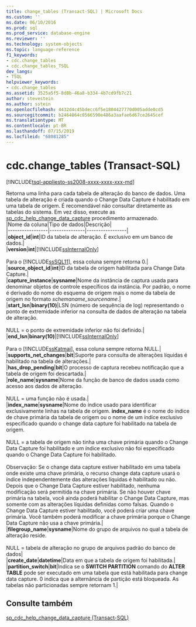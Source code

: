 ```yaml
---
title: change_tables (Transact-SQL) | Microsoft Docs
ms.custom: ''
ms.date: 06/10/2016
ms.prod: sql
ms.prod_service: database-engine
ms.reviewer: ''
ms.technology: system-objects
ms.topic: language-reference
f1_keywords:
- cdc.change_tables
- cdc.change_tables_TSQL
dev_langs:
- TSQL
helpviewer_keywords:
- cdc.change_tables
ms.assetid: 3525a5f5-8d8b-46a8-b334-4b7cd9fb7c21
author: stevestein
ms.author: sstein
ms.openlocfilehash: 4432d4c45bdecc6f5e1804427770d005adde0cd5
ms.sourcegitcommit: b2464064c0566590e486a3aafae6d67ce2645cef
ms.translationtype: MT
ms.contentlocale: pt-BR
ms.lasthandoff: 07/15/2019
ms.locfileid: "68081285"
---
```

# <a name="cdcchangetables-transact-sql"></a>cdc.change_tables (Transact-SQL)
[!INCLUDE[tsql-appliesto-ss2008-xxxx-xxxx-xxx-md](../../includes/tsql-appliesto-ss2008-xxxx-xxxx-xxx-md.md)]

  Retorna uma linha para cada tabela de alteração do banco de dados. Uma tabela de alteração é criada quando o Change Data Capture é habilitado em uma tabela de origem. É recomendável não consultar diretamente as tabelas do sistema. Em vez disso, execute as [sp_cdc_help_change_data_capture](../../relational-databases/system-stored-procedures/sys-sp-cdc-help-change-data-capture-transact-sql.md) procedimento armazenado.  
  |Nome da coluna|Tipo de dados|Descrição|  
|-----------------|---------------|-----------------|  
|**object_id**|**int**|ID da tabela de alteração. É exclusivo em um banco de dados.|  
|**version**|**int**|[!INCLUDE[ssInternalOnly](../../includes/ssinternalonly-md.md)]<br /><br /> Para o [!INCLUDE[ssSQL11](../../includes/sssql11-md.md)], essa coluna sempre retorna 0.|  
|**source_object_id**|**int**|ID da tabela de origem habilitada para Change Data Capture.|  
|**capture_instance**|**sysname**|Nome da instância de captura usada para denominar objetos de controle específicos da instância. Por padrão, o nome é derivado do nome do esquema de origem mais o nome da tabela de origem no formato *schemaname_sourcename*.|  
|**start_lsn**|**binary(10)**|LSN (número de sequência de log) representando o ponto de extremidade inferior na consulta de dados de alteração na tabela de alteração.<br /><br /> NULL = o ponto de extremidade inferior não foi definido.|  
|**end_lsn**|**binary(10)**|[!INCLUDE[ssInternalOnly](../../includes/ssinternalonly-md.md)]<br /><br /> Para o [!INCLUDE[ssKatmai](../../includes/sskatmai-md.md)], essa coluna sempre retorna NULL.|  
|**supports_net_changes**|**bit**|Suporte para consulta de alterações líquidas é habilitado na tabela de alterações.|  
|**has_drop_pending**|**bit**|O processo de captura recebeu notificação que a tabela de origem foi descartada.|  
|**role_name**|**sysname**|Nome da função de banco de dados usada como acesso aos dados de alteração.<br /><br /> NULL = uma função não é usada.|  
|**index_name**|**sysname**|Nome do índice usado para identificar exclusivamente linhas na tabela de origem. **index_name** é o nome do índice de chave primária da tabela de origem ou o nome de um índice exclusivo especificado quando o change data capture foi habilitado na tabela de origem.<br /><br /> NULL = a tabela de origem não tinha uma chave primária quando o Change Data Capture foi habilitado e um índice exclusivo não foi especificado quando o Change Data Capture foi habilitado.<br /><br /> Observação: Se o change data capture estiver habilitado em uma tabela onde existe uma chave primária, o recurso change data capture usará o índice independentemente das alterações líquidas é habilitado ou não. Depois que o Change Data Capture estiver habilitado, nenhuma modificação será permitida na chave primária. Se não houver chave primária na tabela, você ainda poderá habilitar o Change Data Capture, mas somente com as alterações líquidas definidas como falsas. Quando o Change Data Capture estiver habilitado, você poderá criar uma chave primária. Você também poderá modificar a chave primária porque o Change Data Capture não usa a chave primária.|  
|**filegroup_name**|**sysname**|Nome do grupo de arquivos no qual a tabela de alteração reside.<br /><br /> NULL = tabela de alteração no grupo de arquivos padrão do banco de dados|  
|**create_date**|**datetime**|Data em que a tabela de origem foi habilitada.|  
|**partition_switch**|**bit**|Indica se o **SWITCH PARTITION** comando do **ALTER TABLE** pode ser executado em uma tabela que está habilitada para change data capture. 0 indica que a alternância de partição está bloqueada. As tabelas não particionadas sempre retornam 1.|  
  
## <a name="see-also"></a>Consulte também  
 [sp_cdc_help_change_data_capture &#40;Transact-SQL&#41;](../../relational-databases/system-stored-procedures/sys-sp-cdc-help-change-data-capture-transact-sql.md)  
  
  
